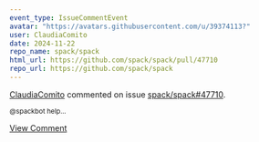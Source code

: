 ```yaml
---
event_type: IssueCommentEvent
avatar: "https://avatars.githubusercontent.com/u/39374113?"
user: ClaudiaComito
date: 2024-11-22
repo_name: spack/spack
html_url: https://github.com/spack/spack/pull/47710
repo_url: https://github.com/spack/spack
---
```


<a href='https://github.com/ClaudiaComito' target='_blank'>ClaudiaComito</a> commented on issue <a href='https://github.com/spack/spack/pull/47710' target='_blank'>spack/spack#47710</a>.

<small>@spackbot help...</small>

<a href='https://github.com/spack/spack/pull/47710' target='_blank'>View Comment</a>